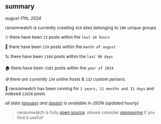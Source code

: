 
## summary
_august 17th, 2024_

ransomwatch is currently crawling `424` sites belonging to `206` unique groups

⏲ there have been `13` posts within the `last 24 hours`

🦈 there have been `159` posts within the `month of august`

🪐 there have been `1184` posts within the `last 90 days`

🏚 there have been `3181` posts within the `year of 2024`

_⚙️ there are currently `136` online hosts & `132` custom parsers._

🦕 ransomwatch has been running for `2 years, 11 months and 13 days` and indexed `12638` posts

_all data  [(groups)](http://ransomwhat.telemetry.ltd/groups) and [(posts)](http://ransomwhat.telemetry.ltd/posts) is available in JSON (updated hourly)_

> ransomwatch is fully [open source](https://github.com/joshhighet/ransomwatch#ransomwatch--). please consider [sponsoring](https://github.com/sponsors/joshhighet) if you find it useful!

